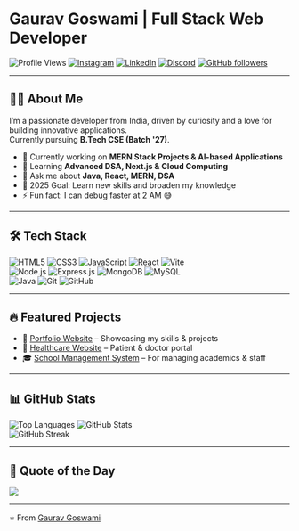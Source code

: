 # Gaurav Goswami | Full Stack Web Developer

![Profile Views](https://komarev.com/ghpvc/?username=itzgauravgoswami&color=blueviolet&style=flat) 
[![Instagram](https://img.shields.io/badge/Instagram-E4405F?style=flat&logo=instagram&logoColor=white)](https://instagram.com/itzgauravgoswami) 
[![LinkedIn](https://img.shields.io/badge/LinkedIn-0077B5?style=flat&logo=linkedin&logoColor=white)](https://www.linkedin.com/in/itzgauravgoswami/) 
[![Discord](https://img.shields.io/badge/Discord-0077B5?style=flat&logo=Discord&logoColor=white)](https://discord.com/users/1152507184643588096) 
[![GitHub followers](https://img.shields.io/github/followers/itzgauravgoswami?label=Follow&style=social)](https://github.com/itzgauravgoswami)

---

## 👨‍💻 About Me

I’m a passionate developer from India, driven by curiosity and a love for building innovative applications.  
Currently pursuing **B.Tech CSE (Batch '27)**.  

- 🔭 Currently working on **MERN Stack Projects & AI-based Applications**  
- 🌱 Learning **Advanced DSA, Next.js & Cloud Computing**  
- 💬 Ask me about **Java, React, MERN, DSA**  
- 🎯 2025 Goal: Learn new skills and broaden my knowledge
- ⚡ Fun fact: I can debug faster at 2 AM 😅  

---

## 🛠️ Tech Stack  

![HTML5](https://img.shields.io/badge/HTML5-E34F26?style=for-the-badge&logo=html5&logoColor=white) 
![CSS3](https://img.shields.io/badge/CSS3-1572B6?style=for-the-badge&logo=css3&logoColor=white) 
![JavaScript](https://img.shields.io/badge/JavaScript-F7DF1E?style=for-the-badge&logo=javascript&logoColor=black) 
![React](https://img.shields.io/badge/React-20232A?style=for-the-badge&logo=react&logoColor=61DAFB) 
![Vite](https://img.shields.io/badge/Vite-646CFF?style=for-the-badge&logo=vite&logoColor=white)  
![Node.js](https://img.shields.io/badge/Node.js-339933?style=for-the-badge&logo=nodedotjs&logoColor=white) 
![Express.js](https://img.shields.io/badge/Express.js-000000?style=for-the-badge&logo=express&logoColor=white) 
![MongoDB](https://img.shields.io/badge/MongoDB-4EA94B?style=for-the-badge&logo=mongodb&logoColor=white) 
![MySQL](https://img.shields.io/badge/MySQL-005C84?style=for-the-badge&logo=mysql&logoColor=white)  
![Java](https://img.shields.io/badge/Java-ED8B00?style=for-the-badge&logo=java&logoColor=white) 
![Git](https://img.shields.io/badge/Git-F05032?style=for-the-badge&logo=git&logoColor=white) 
![GitHub](https://img.shields.io/badge/GitHub-181717?style=for-the-badge&logo=github&logoColor=white)  

---

## 🔥 Featured Projects  

- 🌟 [Portfolio Website](https://gauravgoswami.onrender.com/) – Showcasing my skills & projects  
- 🏥 [Healthcare Website](https://medicareweb.onrender.com/) – Patient & doctor portal  
- 🎓 [School Management System](https://studentsphere.onrender.com/) – For managing academics & staff  

---

## 📊 GitHub Stats  

![Top Languages](https://github-readme-stats.vercel.app/api/top-langs/?username=itzgauravgoswami&show_icons=true&layout=compact&hide_border=true&theme=tokyonight) 
![GitHub Stats](https://github-readme-stats.vercel.app/api?username=itzgauravgoswami&show_icons=true&theme=tokyonight&hide_border=true)  
![GitHub Streak](https://github-readme-streak-stats.herokuapp.com/?user=itzgauravgoswami&theme=tokyonight&hide_border=true)  

---

## 💭 Quote of the Day  

![](https://quotes-github-readme.vercel.app/api?type=horizontal&theme=tokyonight)  

---

⭐️ From [Gaurav Goswami](https://github.com/itzgauravgoswami)
